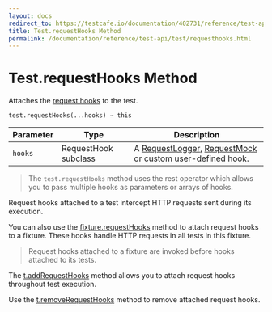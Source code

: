 ```yaml
---
layout: docs
redirect_to: https://testcafe.io/documentation/402731/reference/test-api/test/requesthooks
title: Test.requestHooks Method
permalink: /documentation/reference/test-api/test/requesthooks.html
---
```

# Test.requestHooks Method

Attaches the [request hooks](../../../guides/advanced-guides/intercept-http-requests.md) to the test.

```text
test.requestHooks(...hooks) → this
```

Parameter | Type | Description
--------- | ---- | ------------
`hooks`    | RequestHook subclass | A [RequestLogger](../requestlogger/README.md), [RequestMock](../requestmock/README.md) or custom user-defined hook.

> The `test.requestHooks` method uses the rest operator which allows you to pass multiple hooks as parameters or arrays of hooks.

Request hooks attached to a test intercept HTTP requests sent during its execution.

You can also use the [fixture.requestHooks](../fixture/requesthooks.md) method to attach request hooks to a fixture. These hooks handle HTTP requests in all tests in this fixture.

> Request hooks attached to a fixture are invoked before hooks attached to its tests.

The [t.addRequestHooks](../testcontroller/addrequesthooks.md) method allows you to attach request hooks throughout test execution.

Use the [t.removeRequestHooks](../testcontroller/removerequesthooks.md) method to remove attached request hooks.
